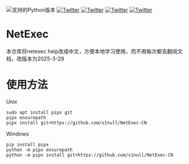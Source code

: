 ![支持的Python版本](https://img.shields.io/badge/python-3.10+-blue.svg)
[![Twitter](https://img.shields.io/twitter/follow/al3xn3ff?label=al3x_n3ff&style=social)](https://twitter.com/intent/follow?screen_name=al3x_n3ff)
[![Twitter](https://img.shields.io/twitter/follow/_zblurx?label=_zblurx&style=social)](https://twitter.com/intent/follow?screen_name=_zblurx)
[![Twitter](https://img.shields.io/twitter/follow/MJHallenbeck?label=MJHallenbeck&style=social)](https://twitter.com/intent/follow?screen_name=MJHallenbeck)
[![Twitter](https://img.shields.io/twitter/follow/mpgn_x64?label=mpgn_x64&style=social)](https://twitter.com/intent/follow?screen_name=mpgn_x64)


# NetExec

本仓库将netexec help改成中文，方便本地学习使用，而不用每次都去翻阅文档，改版本为2025-3-29

# 使用方法
Unix
```
sudo apt install pipx git
pipx ensurepath
pipx install git+https://github.com/s1null/NetExec-CN
```

Windows
```
pip install pipx
python -m pipx ensurepath
python -m pipx install git+https://github.com/s1null/NetExec-CN
```